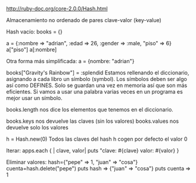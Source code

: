 http://ruby-doc.org/core-2.0.0/Hash.html

Almacenamiento no ordenado de pares clave-valor (key-value)

Hash vacío:
books = {}

a = {:nombre => "adrian", :edad => 26, :gender => :male, "piso" => 6}
a["piso"]
a[:nombre]

Otra forma más simplificada:
a = {nombre: "adrian"}

books["Gravity's Rainbow"] = :splendid
Estamos rellenando el diccionario, asignando a cada libro un símbolo (symbol).
Los símbolos deben ser algo así como DEFINES. Solo se guardan una vez en memoria así que son más eficientes.
Si vamos a usar una palabra varias veces en un programa es mejor usar un símbolo.

books.length nos dice los elementos que tenemos en el diccionario.

books.keys nos devuelve las claves (sin los valores)
books.values nos devuelve solo los valores

h = Hash.new(0)
Todos las claves del hash h cogen por defecto el valor 0


Iterar:
apps.each { | clave, valor| puts "clave: #{clave}   valor: #{valor} }


Eliminar valores:
hash={"pepe" => 1, "juan" => "cosa"}
cuenta=hash.delete("pepe")
puts hash => {"juan" => "cosa"}
puts cuenta => 1
